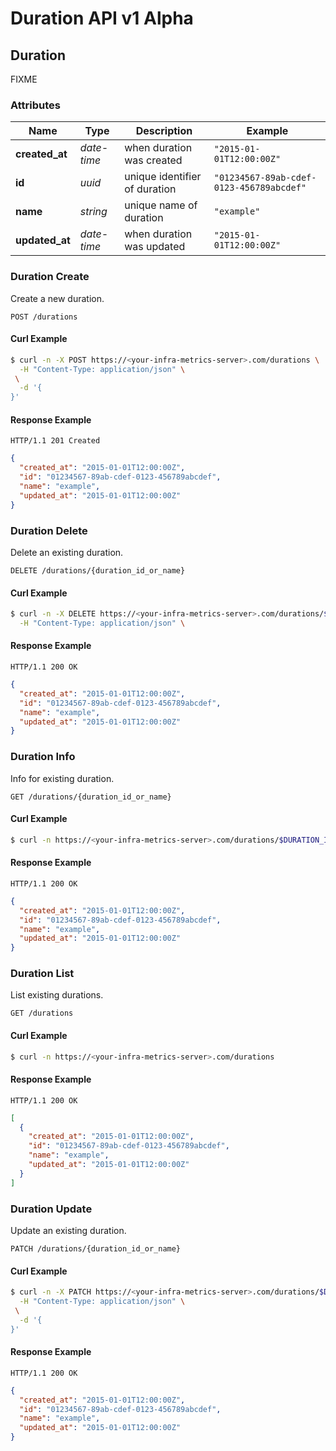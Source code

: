 # Duration API v1 Alpha

## <a name="resource-duration"></a>Duration

FIXME

### Attributes

| Name | Type | Description | Example |
| ------- | ------- | ------- | ------- |
| **created_at** | *date-time* | when duration was created | `"2015-01-01T12:00:00Z"` |
| **id** | *uuid* | unique identifier of duration | `"01234567-89ab-cdef-0123-456789abcdef"` |
| **name** | *string* | unique name of duration | `"example"` |
| **updated_at** | *date-time* | when duration was updated | `"2015-01-01T12:00:00Z"` |

### Duration Create

Create a new duration.

```
POST /durations
```


#### Curl Example

```bash
$ curl -n -X POST https://<your-infra-metrics-server>.com/durations \
  -H "Content-Type: application/json" \
 \
  -d '{
}'
```


#### Response Example

```
HTTP/1.1 201 Created
```

```json
{
  "created_at": "2015-01-01T12:00:00Z",
  "id": "01234567-89ab-cdef-0123-456789abcdef",
  "name": "example",
  "updated_at": "2015-01-01T12:00:00Z"
}
```

### Duration Delete

Delete an existing duration.

```
DELETE /durations/{duration_id_or_name}
```


#### Curl Example

```bash
$ curl -n -X DELETE https://<your-infra-metrics-server>.com/durations/$DURATION_ID_OR_NAME \
  -H "Content-Type: application/json" \
```


#### Response Example

```
HTTP/1.1 200 OK
```

```json
{
  "created_at": "2015-01-01T12:00:00Z",
  "id": "01234567-89ab-cdef-0123-456789abcdef",
  "name": "example",
  "updated_at": "2015-01-01T12:00:00Z"
}
```

### Duration Info

Info for existing duration.

```
GET /durations/{duration_id_or_name}
```


#### Curl Example

```bash
$ curl -n https://<your-infra-metrics-server>.com/durations/$DURATION_ID_OR_NAME
```


#### Response Example

```
HTTP/1.1 200 OK
```

```json
{
  "created_at": "2015-01-01T12:00:00Z",
  "id": "01234567-89ab-cdef-0123-456789abcdef",
  "name": "example",
  "updated_at": "2015-01-01T12:00:00Z"
}
```

### Duration List

List existing durations.

```
GET /durations
```


#### Curl Example

```bash
$ curl -n https://<your-infra-metrics-server>.com/durations
```


#### Response Example

```
HTTP/1.1 200 OK
```

```json
[
  {
    "created_at": "2015-01-01T12:00:00Z",
    "id": "01234567-89ab-cdef-0123-456789abcdef",
    "name": "example",
    "updated_at": "2015-01-01T12:00:00Z"
  }
]
```

### Duration Update

Update an existing duration.

```
PATCH /durations/{duration_id_or_name}
```


#### Curl Example

```bash
$ curl -n -X PATCH https://<your-infra-metrics-server>.com/durations/$DURATION_ID_OR_NAME \
  -H "Content-Type: application/json" \
 \
  -d '{
}'
```


#### Response Example

```
HTTP/1.1 200 OK
```

```json
{
  "created_at": "2015-01-01T12:00:00Z",
  "id": "01234567-89ab-cdef-0123-456789abcdef",
  "name": "example",
  "updated_at": "2015-01-01T12:00:00Z"
}
```


